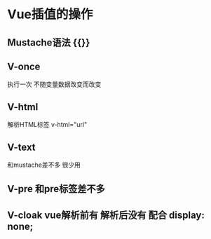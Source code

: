 # Vue插值的操作

## Mustache语法 {{}}

## V-once

  执行一次 不随变量数据改变而改变

## V-html

  解析HTML标签 v-html="url"

## V-text
  和mustache差不多  很少用

## V-pre 和pre标签差不多

## V-cloak vue解析前有  解析后没有 配合 display: none;
